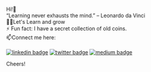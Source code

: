 Hi!👋<br />
“Learning never exhausts the mind.” – Leonardo da Vinci <br />
👨‍💻Let's Learn and grow<br />
⚡ Fun fact: I have a secret collection of old coins. <br />
 📫Connect me here:<br />
 <br />
[![linkedin badge](https://img.shields.io/badge/akanksha-raghav-386938188?style=flat&logo=linkedin)](https://www.linkedin.com/in/akanksha-raghav-386938188/)
[![twitter badge](https://img.shields.io/badge/@AkankshaRaghav9-30302f?style=flat&logo=twitter)](https://twitter.com/AkankshaRaghav9)
[![medium badge](https://img.shields.io/badge/akanksharaghav-30302f?style=flat&logo=medium)](https://medium.com/@akanksharaghav)

Cheers!
<p align ="center>
<img src = "https://i.imgur.com/w4pKOQi.jpg" width="150" height="150">
                                                                     </p>
